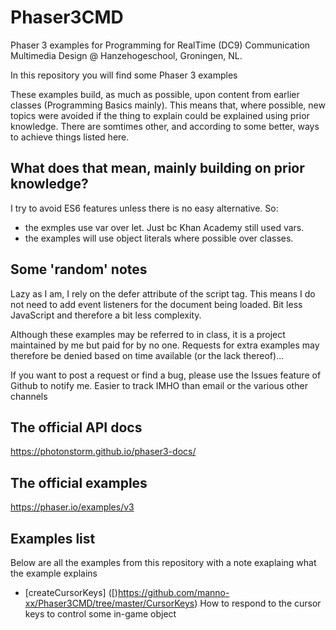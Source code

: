 # Phaser3CMD
Phaser 3 examples for Programming for RealTime (DC9) Communication Multimedia Design @ Hanzehogeschool, Groningen, NL.

In this repository you will find some Phaser 3 examples

These examples build, as much as possible, upon content from earlier classes (Programming Basics mainly). This means that, where possible, new topics were avoided if the thing to explain could be explained using prior knowledge. There are somtimes other, and according to some better, ways to achieve things listed here.

## What does that mean, mainly building on prior knowledge?
I try to avoid ES6 features unless there is no easy alternative. So:
* the exmples use var over let. Just bc Khan Academy still used vars.
* the examples will use object literals where possible over classes.

## Some 'random' notes
Lazy as I am, I rely on the defer attribute of the script tag. This means I do not need to add event listeners for the document being loaded. Bit less JavaScript and therefore a bit less complexity.

Although these examples may be referred to in class, it is a project maintained by me but paid for by no one. Requests for extra examples may therefore be denied based on time available (or the lack thereof)...

If you want to post a request or find a bug, please use the Issues feature of Github to notify me. Easier to track IMHO than email or the various other channels

## The official API docs
https://photonstorm.github.io/phaser3-docs/

## The official examples
https://phaser.io/examples/v3

## Examples list
Below are all the examples from this repository with a note exaplaing what the example explains
* [createCursorKeys] ([)https://github.com/manno-xx/Phaser3CMD/tree/master/CursorKeys) How to respond to the cursor keys to control some in-game object
